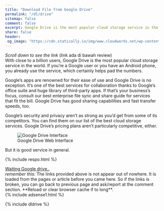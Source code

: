 ```yaml
---
title: "Download File from Google Drive"
permalink: "/dl/drive"
sitemap: false
comment: false
excerpt: Google Drive is the most popular cloud storage service in the world
share: false
header:
 og_image: "https://cdn.statically.io/img/www.cloudwards.net/wp-content/uploads/2018/07/Google-Drive-Web-Interface-Slider1.png"
---
```

<div class="notice notice--primary"><i>Scroll down to see the link</i> (link ada di bawah review)</div
<p>With close to a billion users, Google Drive is the most popular cloud storage service in the world. If you’re a Google user or you have an Android phone, you already use the service, which certainly helps pad the numbers.</p>
<p>Google’s apps are renowned for their ease of use and Google Drive is no exception. It’s one of the best services for collaboration thanks to Google’s office suite and huge library of third-party apps. If that’s your business’s focus, consult our best enterprise file sync and share guide for services that fit the bill. Google Drive has good sharing capabilities and fast transfer speeds, too.</p>
<p>Google’s security and privacy aren’t as strong as you’d get from some of its competitors. You can find them on our list of the best cloud storage services. Google Drive’s pricing plans aren’t particularly competitive, either.</p>
<figure><img src="https://cdn.statically.io/img/www.cloudwards.net/wp-content/uploads/2018/07/Google-Drive-Web-Interface-Slider1.png" alt="Google Drive Interface"><figcaption>Google Drive Web Interface</figcaption></figure>
<p>But it is good service in general.</p>

{% include respo.html %}

<div class="align-center">
<a href="/" id="download" class="btn btn--primary">
Waiting Google drive..
</a>
</div>
<div id="notice" class="notice notice--primary">
<i>remember this:</i> The links provided above is not appear out of nowhere. It is loaded from the pages or article before you came here. So if the links is broken, you can go back to previous page and ask/report at the comment section. **Reload or clear browser cache if to long**.
</div>
{% include adsense1.html %}

{% include dldrive %}
